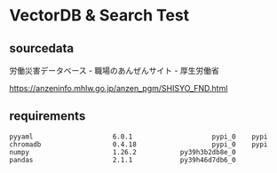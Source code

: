# VectorDB & Search Test

## sourcedata

労働災害データベース - 職場のあんぜんサイト - 厚生労働省

https://anzeninfo.mhlw.go.jp/anzen_pgm/SHISYO_FND.html

## requirements

```
pyyaml                    6.0.1                    pypi_0    pypi
chromadb                  0.4.18                   pypi_0    pypi
numpy                     1.26.2           py39h3b2db8e_0  
pandas                    2.1.1            py39h46d7db6_0  
```